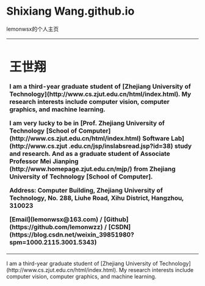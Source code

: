 # Shixiang Wang.github.io
lemonwsx的个人主页
<table border="0">
  <tr>
    <td width="75%">
      <h1>王世翔</h1>
      <p><b>I am a third-year graduate student of [Zhejiang University of Technology](http://www.cs.zjut.edu.cn/html/index.html). My research interests include computer vision, computer graphics, and machine learning.</b></p>
      <p><b>I am very lucky to be in [Prof. Zhejiang University of Technology [School of Computer](http://www.cs.zjut.edu.cn/html/index.html) Software Lab](http://www.cs.zjut .edu.cn/jsp/inslabsread.jsp?id=38) study and research. And as a graduate student of Associate Professor Mei Jianping (http://www.homepage.zjut.edu.cn/mjp/) from Zhejiang University of Technology [School of Computer].</b></p>
      <p><b>Address: Computer Building, Zhejiang University of Technology, No. 288, Liuhe Road, Xihu District, Hangzhou, 310023</b></p>
       <p><b>[Email](lemonwsx@163.com) / [Github](https://github.com/lemonwzz) / [CSDN](https://blog.csdn.net/weixin_39851980?spm=1000.2115.3001.5343)</b></p>
    </td>
<!--     <td width="25%">
      <img src="/zhengjianzhao.jpg" width="100%">      % 插入证件照代码
    </td> -->
  </tr>
</table>
I am a third-year graduate student of [Zhejiang University of Technology](http://www.cs.zjut.edu.cn/html/index.html). My research interests include computer vision, computer graphics, and machine learning.

